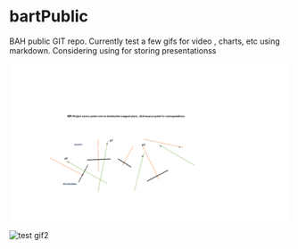 
# bartPublic
BAH public GIT repo.  Currently test a few gifs for video , charts, etc using markdown.   Considering using for storing presentationss

![test gif1](SOW_d1.gif)

![test gif2](beaverLake.gif)
